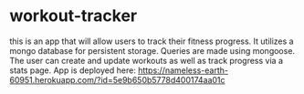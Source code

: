 # workout-tracker
this is an app that will allow users to track their fitness progress. It utilizes a mongo database for persistent storage. Queries are made using mongoose. The user can create and update workouts as well as track progress via a stats page. App is deployed here: https://nameless-earth-60951.herokuapp.com/?id=5e9b650b5778d400174aa01c 
